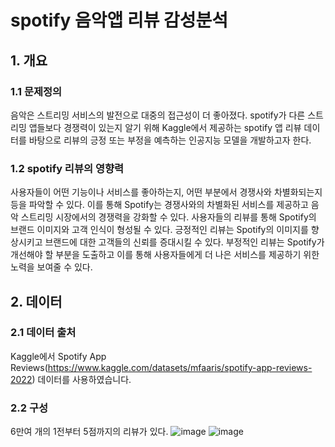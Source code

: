 # spotify 음악앱 리뷰 감성분석

## 1. 개요

### 1.1 문제정의
음악은 스트리밍 서비스의 발전으로 대중의 접근성이 더 좋아졌다. spotify가 다른 스트리밍 앱들보다 경쟁력이 있는지 알기 위해 Kaggle에서 제공하는 spotify 앱 리뷰 데이터를 바탕으로 리뷰의 긍정 또는 부정을 예측하는 인공지능 모델을 개발하고자 한다.

### 1.2 spotify 리뷰의 영향력
사용자들이 어떤 기능이나 서비스를 좋아하는지, 어떤 부분에서 경쟁사와 차별화되는지 등을 파악할 수 있다. 이를 통해 Spotify는 경쟁사와의 차별화된 서비스를 제공하고 음악 스트리밍 시장에서의 경쟁력을 강화할 수 있다. 사용자들의 리뷰를 통해 Spotify의 브랜드 이미지와 고객 인식이 형성될 수 있다. 긍정적인 리뷰는 Spotify의 이미지를 향상시키고 브랜드에 대한 고객들의 신뢰를 증대시킬 수 있다. 부정적인 리뷰는 Spotify가 개선해야 할 부분을 도출하고 이를 통해 사용자들에게 더 나은 서비스를 제공하기 위한 노력을 보여줄 수 있다.

## 2. 데이터

### 2.1 데이터 출처
Kaggle에서 Spotify App Reviews(https://www.kaggle.com/datasets/mfaaris/spotify-app-reviews-2022) 데이터를 사용하였습니다.

### 2.2 구성
6만여 개의 1전부터 5점까지의 리뷰가 있다.
![image](https://user-images.githubusercontent.com/85285367/232650266-a10f1caa-cbb1-4fa0-bdad-4d73baf802b8.png)
![image](https://user-images.githubusercontent.com/85285367/232650843-7b7cc531-297b-48a8-9946-26046b172f31.png)
